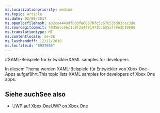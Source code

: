 ```yaml
---
ms.localizationpriority: medium
ms.topic: article
ms.date: 02/08/2017
ms.openlocfilehash: a82ce4449df8d3fe6057bfc5c67653bd03cec3de
ms.sourcegitcommit: 49d58bc66c1c9f2a4f81473bcb25af79e2b1088d
ms.translationtype: MT
ms.contentlocale: de-DE
ms.lasthandoff: 12/11/2018
ms.locfileid: "8937608"
---
```

#<a name="xaml-samples-for-developers"></a><span data-ttu-id="a3871-101">XAML-Beispiele für Entwickler</span><span class="sxs-lookup"><span data-stu-id="a3871-101">XAML samples for developers</span></span>

<span data-ttu-id="a3871-102">In diesem Thema werden XAML-Beispiele für Entwickler von Xbox One-Apps aufgeführt.</span><span class="sxs-lookup"><span data-stu-id="a3871-102">This topic lists XAML samples for developers of Xbox One apps.</span></span>

## <a name="see-also"></a><span data-ttu-id="a3871-103">Siehe auch</span><span class="sxs-lookup"><span data-stu-id="a3871-103">See also</span></span>
- [<span data-ttu-id="a3871-104">UWP auf Xbox One</span><span class="sxs-lookup"><span data-stu-id="a3871-104">UWP on Xbox One</span></span>](index.md)

